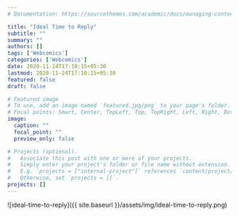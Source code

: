 ```yaml
---
# Documentation: https://sourcethemes.com/academic/docs/managing-content/

title: "Ideal Time to Reply"
subtitle: ""
summary: ""
authors: []
tags: ['Webcomics']
categories: ['Webcomics']
date: 2020-11-24T17:10:15+05:30
lastmod: 2020-11-24T17:10:15+05:30
featured: false
draft: false

# Featured image
# To use, add an image named `featured.jpg/png` to your page's folder.
# Focal points: Smart, Center, TopLeft, Top, TopRight, Left, Right, BottomLeft, Bottom, BottomRight.
image:
  caption: ""
  focal_point: ""
  preview_only: false

# Projects (optional).
#   Associate this post with one or more of your projects.
#   Simply enter your project's folder or file name without extension.
#   E.g. `projects = ["internal-project"]` references `content/project/deep-learning/index.md`.
#   Otherwise, set `projects = []`.
projects: []
---
```



![ideal-time-to-reply]({{ site.baseurl }}/assets/img/ideal-time-to-reply.png)


